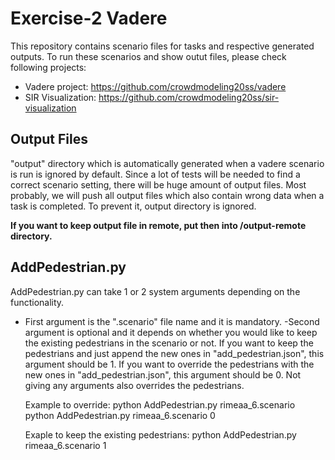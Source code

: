 # Exercise-2 Vadere
This repository contains scenario files for tasks and respective generated outputs. To run these scenarios and show outut files, please check following projects:
- Vadere project: https://github.com/crowdmodeling20ss/vadere
- SIR Visualization: https://github.com/crowdmodeling20ss/sir-visualization

## Output Files
"output" directory which is automatically generated when a vadere scenario is run is ignored by default. Since a lot of tests will be needed to find a correct scenario setting, there will be huge amount of output files. Most probably, we will push all output files which also contain wrong data when a task is completed. To prevent it, output directory is ignored.

**If you want to keep output file in remote, put then into /output-remote directory.**

## AddPedestrian.py
AddPedestrian.py can take 1 or 2 system arguments depending on the functionality.
- First argument is the ".scenario" file name and it is mandatory.
-Second argument is optional and it depends on whether you would like to keep the existing pedestrians in the scenario or not. If you want to keep the pedestrians and just append the new ones in "add_pedestrian.json", this argument should be 1. If you want to override the pedestrians with the new ones in "add_pedestrian.json", this argument should be 0. Not giving any arguments also overrides the pedestrians.


	Example to override:
		python AddPedestrian.py rimeaa_6.scenario
		python AddPedestrian.py rimeaa_6.scenario 0

	Exaple to keep the existing pedestrians:
		python AddPedestrian.py rimeaa_6.scenario 1
		
